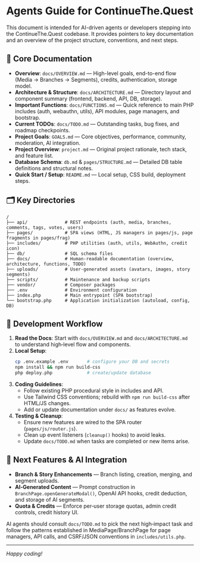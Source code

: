 # Agents Guide for ContinueThe.Quest

This document is intended for AI-driven agents or developers stepping into the ContinueThe.Quest codebase. It provides pointers to key documentation and an overview of the project structure, conventions, and next steps.

## 📖 Core Documentation

- **Overview**: `docs/OVERVIEW.md` — High-level goals, end-to-end flow (Media → Branches → Segments), credits, authentication, storage model.
- **Architecture & Structure**: `docs/ARCHITECTURE.md` — Directory layout and component summary (frontend, backend, API, DB, storage).
- **Important Functions**: `docs/FUNCTIONS.md` — Quick reference to main PHP includes (auth, webauthn, utils), API modules, page managers, and bootstrap.
- **Current TODOs**: `docs/TODO.md` — Outstanding tasks, bug fixes, and roadmap checkpoints.
- **Project Goals**: `GOALS.md` — Core objectives, performance, community, moderation, AI integration.
- **Project Overview**: `project.md` — Original project rationale, tech stack, and feature list.
- **Database Schema**: `db.md` & `pages/STRUCTURE.md` — Detailed DB table definitions and structural notes.
- **Quick Start / Setup**: `README.md` — Local setup, CSS build, deployment steps.

## 🗂 Key Directories

```
/
├── api/              # REST endpoints (auth, media, branches, comments, tags, votes, users)
├── pages/            # SPA views (HTML, JS managers in pages/js, page fragments in pages/frag)
├── includes/         # PHP utilities (auth, utils, WebAuthn, credit icon)
├── db/               # SQL schema files
├── docs/             # Human-readable documentation (overview, architecture, functions, TODO)
├── uploads/          # User-generated assets (avatars, images, story segments)
├── scripts/          # Maintenance and backup scripts
├── vendor/           # Composer packages
├── .env              # Environment configuration
├── index.php         # Main entrypoint (SPA bootstrap)
└── bootstrap.php     # Application initialization (autoload, config, DB)
```

## 🚀 Development Workflow

1. **Read the Docs**: Start with `docs/OVERVIEW.md` and `docs/ARCHITECTURE.md` to understand high‑level flow and components.
2. **Local Setup**:
   ```bash
   cp .env.example .env       # configure your DB and secrets
   npm install && npm run build-css
   php deploy.php             # create/update database
   ```
3. **Coding Guidelines**:
   - Follow existing PHP procedural style in includes and API.
   - Use Tailwind CSS conventions; rebuild with `npm run build-css` after HTML/JS changes.
   - Add or update documentation under `docs/` as features evolve.
4. **Testing & Cleanup**:
   - Ensure new features are wired to the SPA router (`pages/js/router.js`).
   - Clean up event listeners (`cleanup()` hooks) to avoid leaks.
   - Update `docs/TODO.md` when tasks are completed or new items arise.

## 🎯 Next Features & AI Integration

- **Branch & Story Enhancements** — Branch listing, creation, merging, and segment uploads.
- **AI‑Generated Content** — Prompt construction in `BranchPage.openGenerateModal()`, OpenAI API hooks, credit deduction, and storage of AI segments.
- **Quota & Credits** — Enforce per‑user storage quotas, admin credit controls, credit history UI.

AI agents should consult `docs/TODO.md` to pick the next high‑impact task and follow the patterns established in MediaPage/BranchPage for page managers, API calls, and CSRF/JSON conventions in `includes/utils.php`.

---
*Happy coding!*
